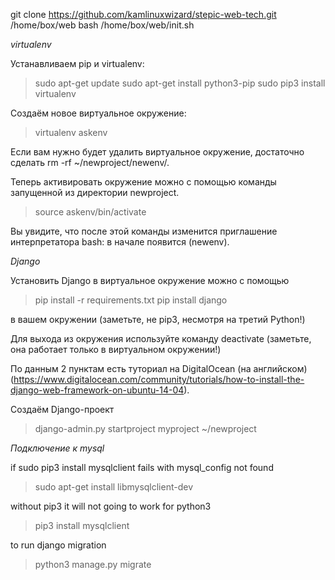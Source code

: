 git clone https://github.com/kamlinuxwizard/stepic-web-tech.git /home/box/web
bash /home/box/web/init.sh

*virtualenv*

Устанавливаем pip и virtualenv:

> sudo apt-get update
> sudo apt-get install python3-pip
> sudo pip3 install virtualenv

Создаём новое виртуальное окружение:

> virtualenv askenv

Если вам нужно будет удалить виртуальное окружение, достаточно сделать rm -rf ~/newproject/newenv/.

Теперь активировать окружение можно с помощью команды запущенной из директории newproject.

> source askenv/bin/activate

Вы увидите, что после этой команды изменится приглашение интерпретатора bash: в начале появится (newenv).

*Django*

Установить Django в виртуальное окружение можно с помощью

> pip install -r requirements.txt
> pip install django

в вашем окружении (заметьте, не pip3, несмотря на третий Python!)

Для выхода из окружения используйте команду deactivate (заметьте, она работает только в виртуальном окружении!)

По данным 2 пунктам есть туториал на DigitalOcean (на английском) (https://www.digitalocean.com/community/tutorials/how-to-install-the-django-web-framework-on-ubuntu-14-04).

Создаём Django-проект

> django-admin.py startproject myproject ~/newproject

*Подключение к mysql*

if sudo pip3 install mysqlclient fails with mysql_config not found

>sudo apt-get install libmysqlclient-dev

without pip3 it will not going to work for python3

> pip3 install mysqlclient

to run django migration

> python3 manage.py migrate
